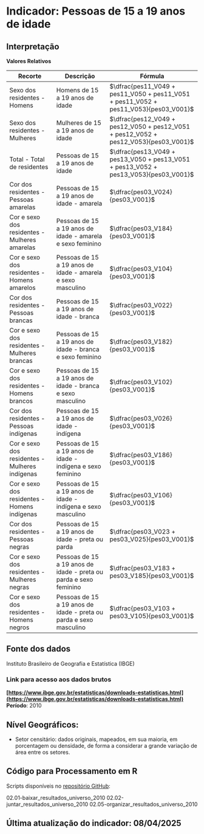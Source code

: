 # Indicador: Pessoas de 15 a 19 anos de idade

## Interpretação

**Valores Relativos**

|Recorte|Descrição  |Fórmula
|--|--|--|
|Sexo dos residentes - Homens|Homens de 15 a 19 anos de idade|$\dfrac{pes11_V049 + pes11_V050 + pes11_V051 + pes11_V052 + pes11_V053}{pes03_V001}$|
|Sexo dos residentes - Mulheres|Mulheres de 15 a 19 anos de idade|$\dfrac{pes12_V049 + pes12_V050 + pes12_V051 + pes12_V052 + pes12_V053}{pes03_V001}$|
|Total - Total de residentes|Pessoas de 15 a 19 anos de idade|$\dfrac{pes13_V049 + pes13_V050 + pes13_V051 + pes13_V052 + pes13_V053}{pes03_V001}$|
|Cor dos residentes - Pessoas amarelas|Pessoas de 15 a 19 anos de idade - amarela|$\dfrac{pes03_V024}{pes03_V001}$|
|Cor e sexo dos residentes - Mulheres amarelas|Pessoas de 15 a 19 anos de idade - amarela e sexo feminino|$\dfrac{pes03_V184}{pes03_V001}$|
|Cor e sexo dos residentes - Homens amarelos|Pessoas de 15 a 19 anos de idade - amarela e sexo masculino|$\dfrac{pes03_V104}{pes03_V001}$|
|Cor dos residentes - Pessoas brancas|Pessoas de 15 a 19 anos de idade - branca|$\dfrac{pes03_V022}{pes03_V001}$|
|Cor e sexo dos residentes - Mulheres brancas|Pessoas de 15 a 19 anos de idade - branca e sexo feminino|$\dfrac{pes03_V182}{pes03_V001}$|
|Cor e sexo dos residentes - Homens brancos|Pessoas de 15 a 19 anos de idade - branca e sexo masculino|$\dfrac{pes03_V102}{pes03_V001}$|
|Cor dos residentes - Pessoas indígenas|Pessoas de 15 a 19 anos de idade - indígena|$\dfrac{pes03_V026}{pes03_V001}$|
|Cor e sexo dos residentes - Mulheres indígenas|Pessoas de 15 a 19 anos de idade - indígena e sexo feminino|$\dfrac{pes03_V186}{pes03_V001}$|
|Cor e sexo dos residentes - Homens indígenas|Pessoas de 15 a 19 anos de idade - indígena e sexo masculino|$\dfrac{pes03_V106}{pes03_V001}$|
|Cor dos residentes - Pessoas negras|Pessoas de 15 a 19 anos de idade - preta ou parda|$\dfrac{pes03_V023 + pes03_V025}{pes03_V001}$|
|Cor e sexo dos residentes - Mulheres negras|Pessoas de 15 a 19 anos de idade - preta ou parda e sexo feminino|$\dfrac{pes03_V183 + pes03_V185}{pes03_V001}$|
|Cor e sexo dos residentes - Homens negros|Pessoas de 15 a 19 anos de idade - preta ou parda e sexo masculino|$\dfrac{pes03_V103 + pes03_V105}{pes03_V001}$|


## Fonte dos dados
Instituto Brasileiro de Geografia e Estatística (IBGE)

### Link para acesso aos dados brutos
**[https://www.ibge.gov.br/estatisticas/downloads-estatisticas.html](https://www.ibge.gov.br/estatisticas/downloads-estatisticas.html)**
**Período**: 2010

## Nível Geográficos:

 - Setor censitário: dados originais, mapeados, em sua maioria, em porcentagem ou densidade, de forma a considerar a grande variação de área entre os setores.

## Código para Processamento em R
Scripts disponíveis no [repositório GitHub](https://github.com/cem-usp/georedus):

02.01-baixar_resultados_universo_2010
02.02-juntar_resultados_universo_2010
02.05-organizar_resultados_universo_2010

## Última atualização do indicador: 08/04/2025
